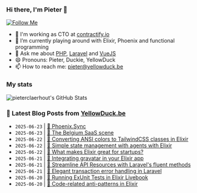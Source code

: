 ### Hi there, I'm Pieter 👋  
[![Follow Me](https://img.shields.io/github/followers/pieterclaerhout?label=Follow&style=social)](https://github.com/pieterclaerhout)

- 🏢 I'm working as CTO at [contractify.io](https://contractify.io)
- 🌱 I’m currently playing around with Elixir, Phoenix and functional programming
- 💬 Ask me about [PHP](https://php.net), [Laravel](http://laravel.com) and [VueJS](https://vuejs.org)
- 😄 Pronouns: Pieter, Duckie, YellowDuck
- 📫 How to reach me: pieter@yellowduck.be

### My stats

![pieterclaerhout's GitHub Stats](https://github-readme-stats.vercel.app/api?username=pieterclaerhout&show_icons=true&count_private=true&line_height=40)

### 📩 Latest Blog Posts from [YellowDuck.be](https://www.yellowduck.be/)
<!-- BLOG-POST-LIST:START -->
- `2025-06-23` | [🔗 Phoenix.Sync](https://www.yellowduck.be/posts/phoenix-sync)  
- `2025-06-23` | [🔗 The Belgium SaaS scene](https://www.yellowduck.be/posts/the-belgium-saas-scene)  
- `2025-06-22` | [🐥 Converting ANSI colors to TailwindCSS classes in Elixir](https://www.yellowduck.be/posts/converting-ansi-colors-to-tailwindcss-classes-in-elixir)  
- `2025-06-22` | [🔗 Simple state management with agents with Elixir](https://www.yellowduck.be/posts/simple-state-management-with-agents-with-elixir)  
- `2025-06-22` | [🔗 What makes Elixir great for startups?](https://www.yellowduck.be/posts/what-makes-elixir-great-for-startups)  
- `2025-06-21` | [🐥 Integrating gravatar in your Elixir app](https://www.yellowduck.be/posts/integrating-gravatar-in-your-elixir-app)  
- `2025-06-21` | [🔗 Streamline API Resources with Laravel&#39;s fluent methods](https://www.yellowduck.be/posts/streamline-api-resources-with-laravels-fluent-methods)  
- `2025-06-21` | [🔗 Elegant transaction error handling in Laravel](https://www.yellowduck.be/posts/elegant-transaction-error-handling-in-laravel)  
- `2025-06-20` | [🐥 Running ExUnit Tests in Elixir Livebook](https://www.yellowduck.be/posts/running-exunit-tests-in-elixir-livebook)  
- `2025-06-20` | [🔗 Code-related anti-patterns in Elixir](https://www.yellowduck.be/posts/code-related-anti-patterns-elixir-v1-18-3)  

<!-- BLOG-POST-LIST:END -->
